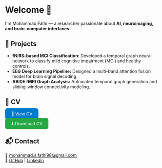 # Welcome 👋

I'm Mohammad Fathi — a researcher passionate about **AI, neuroimaging, and brain–computer interfaces**.

## 🔬 Projects
- **fNIRS-based MCI Classification:** Developed a temporal graph neural network to classify mild cognitive impairment (MCI) and healthy controls.  
- **EEG Deep Learning Pipeline:** Designed a multi-band attention fusion model for brain signal decoding.  
- **ABIDE fMRI Graph Analysis:** Automated temporal graph generation and sliding-window connectivity modeling.  

## 📄 CV
<p>
  <a href="https://phat-hee.github.io/Mohammad_Fathi_CV_oct.pdf" target="_blank" style="
    background-color:#007acc;
    color:white;
    padding:10px 20px;
    border-radius:8px;
    text-decoration:none;
    margin-right:10px;
  ">👀 View CV</a>

  <a href="https://phat-hee.github.io/Mohammad_Fathi_CV_oct.pdf" download="Mohammad_Fathi_CV.pdf" style="
    background-color:#28a745;
    color:white;
    padding:10px 20px;
    border-radius:8px;
    text-decoration:none;
  ">⬇️ Download CV</a>
</p>

## 📬 Contact
📧 mohammad.s.fathi98@gmail.com  
🔗 [GitHub](https://github.com/phat-hee) | [LinkedIn](https://linkedin.com/in/mohammad-fathi98)

